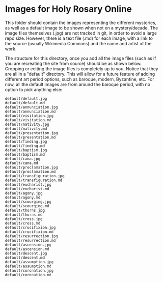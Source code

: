 # Images for Holy Rosary Online

This folder should contain the images representing the different mysteries, as well as a default image to be shown when not on a mystery/decade. The image files themselves (.jpg) are not tracked in git, in order to avoid a large repo size. However, there is a text file (.md) for each image, with a link to the source (usually Wikimedia Commons) and the name and artist of the work.

The structure for this directory, once you add all the image files (such as if you are recreating the site from source) should be as shown below. Cropping or editing the image files is completely up to you. Notice that they are all in a "default" directory. This will allow for a future feature of adding different art period options, such as baroque, modern, Byzantine, etc. For now, all the default images are from around the baroque period, with no option to pick anything else:

```
default/default.jpg
default/default.md
default/annunciation.jpg
default/annunciation.md
default/visitation.jpg
default/visitation.md
default/nativity.jpg
default/nativity.md
default/presentation.jpg
default/presentation.md
default/finding.jpg
default/finding.md
default/baptism.jpg
default/baptism.md
default/cana.jpg
default/cana.md
default/proclamation.jpg
default/proclamation.md
default/transfiguration.jpg
default/transfiguration.md
default/eucharist.jpg
default/eucharist.md
default/agony.jpg
default/agony.md
default/scourging.jpg
default/scourging.md
default/thorns.jpg
default/thorns.md
default/cross.jpg
default/cross.md
default/crucifixion.jpg
default/crucifixion.md
default/resurrection.jpg
default/resurrection.md
default/ascension.jpg
default/ascension.md
default/descent.jpg
default/descent.md
default/assumption.jpg
default/assumption.md
default/coronation.jpg
default/coronation.md
```